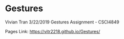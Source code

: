 # Gestures

Vivian Tran 
3/22/2019
Gestures Assignment - CSCI4849 

Pages Link:  https://vitr2218.github.io/Gestures/ 
